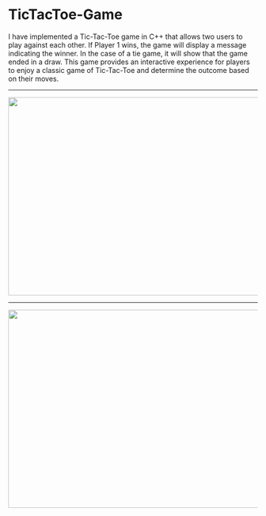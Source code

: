 # TicTacToe-Game

I have implemented a Tic-Tac-Toe game in C++ that allows two users to play against each other. If Player 1 wins, the game will display a message indicating the winner. In the case of a tie game, it will show that the game ended in a draw. This game provides an interactive experience for players to enjoy a classic game of Tic-Tac-Toe and determine the outcome based on their moves.

***
<image src ="https://user-images.githubusercontent.com/115210630/243327366-9ba4a5d5-2dd6-4312-a99a-6eddc59629ce.png" width ="800" height ="400" />

***


<image src ="https://user-images.githubusercontent.com/115210630/243327334-b14abcbf-c4e7-4d82-8557-4e33fa931d48.png" width ="800" height ="400" />




